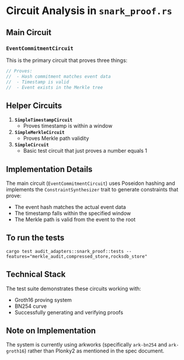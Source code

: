

# Circuit Analysis in `snark_proof.rs`

## Main Circuit
### `EventCommitmentCircuit`
This is the primary circuit that proves three things:
```rust
// Proves:
//  - Hash commitment matches event data
//  - Timestamp is valid
//  - Event exists in the Merkle tree
```

## Helper Circuits
1. **`SimpleTimestampCircuit`**
   - Proves timestamp is within a window
2. **`SimpleMerkleCircuit`**
   - Proves Merkle path validity
3. **`SimpleCircuit`**
   - Basic test circuit that just proves a number equals 1

## Implementation Details
The main circuit (`EventCommitmentCircuit`) uses Poseidon hashing and implements the `ConstraintSynthesizer` trait to generate constraints that prove:
- The event hash matches the actual event data
- The timestamp falls within the specified window
- The Merkle path is valid from the event to the root

## To run the tests
`cargo test audit_adapters::snark_proof::tests --features="merkle_audit,compressed_store,rocksdb_store"`

## Technical Stack
The test suite demonstrates these circuits working with:
- Groth16 proving system
- BN254 curve
- Successfully generating and verifying proofs

## Note on Implementation
The system is currently using arkworks (specifically `ark-bn254` and `ark-groth16`) rather than Plonky2 as mentioned in the spec document.

